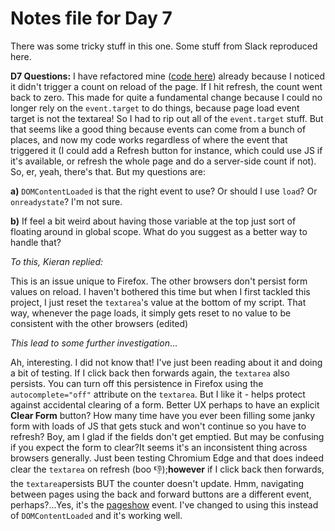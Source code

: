 # Notes file for Day 7

There was some tricky stuff in this one. Some stuff from Slack reproduced here.

**D7 Questions:** I have refactored mine ([code here](https://github.com/charlesroper/vanilla-js-academy/blob/master/Day07-CharacterCount/script.js)) already because I noticed it didn't trigger a count on reload of the page. If I hit refresh, the count went back to zero. This made for quite a fundamental change because I could no longer rely on the `event.target` to do things, because page load event target is not the textarea! So I had to rip out all of the `event.target` stuff. But that seems like a good thing because events can come from a bunch of places, and now my code works regardless of where the event that triggered it (I could add a Refresh button for instance, which could use JS if it's available, or refresh the whole page and do a server-side count if not). So, er, yeah, there's that. But my questions are:

**a)** `DOMContentLoaded` is that the right event to use? Or should I use `load`? Or `onreadystate`? I'm not sure.

**b)** If feel a bit weird about having those variable at the top just sort of floating around in global scope. What do you suggest as a better way to handle that?

_To this, Kieran replied:_

This is an issue unique to Firefox. The other browsers don't persist form values on reload. I haven't bothered this time but when I first tackled this project, I just reset the `textarea`'s value at the bottom of my script. That way, whenever the page loads, it simply gets reset to no value to be consistent with the other browsers (edited)

_This lead to some further investigation_...

Ah, interesting. I did not know that! I've just been reading about it and doing a bit of testing. If I click back then forwards again, the `textarea` also persists. You can turn off this persistence in Firefox using the `autocomplete="off"` attribute on the `textarea`. But I like it - helps protect against accidental clearing of a form. Better UX perhaps to have an explicit **Clear Form** button? How many time have you ever been filling some janky form with loads of JS that gets stuck and won't continue so you have to refresh? Boy, am I glad if the fields don't get emptied. But may be confusing if you expect the form to clear?It seems it's an inconsistent thing across browsers generally. Just been testing Chromium Edge and that does indeed clear the `textarea` on refresh (boo :thumbsdown:);​ **however** if I click back then forwards, the `textarea`persists BUT the counter doesn't update. Hmm, navigating between pages using the back and forward buttons are a different event, perhaps?...Yes, it's the [pageshow](https://developer.mozilla.org/en-US/docs/Web/API/Window/pageshow_event) event. I've changed to using this instead of `DOMContentLoaded` and it's working well.
